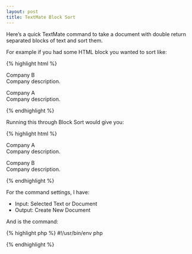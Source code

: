 ```yaml
---
layout: post
title: TextMate Block Sort
---
```


Here’s a quick TextMate command to take a document with double return separated blocks of text and sort them. 

For example if you had some HTML block you wanted to sort like:


{% highlight html %}
<p>
	Company B
	<br />Company description.
</p>
<p>
	Company A
	<br />Company description.
</p>
{% endhighlight %}

Running this through Block Sort would give you:

{% highlight html %}
<p>
	Company A
	<br />Company description.
</p>
<p>
	Company B
	<br />Company description.
</p>
{% endhighlight %}


For the command settings, I have:

* Input: Selected Text or Document
* Output: Create New Document


And is the command:

{% highlight php %}
#!/usr/bin/env php 
<?php
$document = file_get_contents('php://stdin'); 
$blocks = explode("\n\n", $document); 
sort($blocks);

foreach ($blocks as $block)
{
	print $block . "\n\n";
}
?>
{% endhighlight %}
